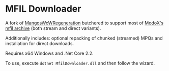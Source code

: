 # MFIL Downloader

A fork of [MangosWoWRegeneration](https://github.com/mangostools/MangosWoWRegeneration) butchered to support most of [ModoX's mfil archive](https://github.com/mdX7/blizzard_mfils) (both stream and direct variants).

Additionally includes: optional repacking of chunked (streamed) MPQs and installation for direct downloads.

Requires x64 Windows and .Net Core 2.2.

To use, execute `dotnet MfilDownloader.dll` and then follow the wizard.
